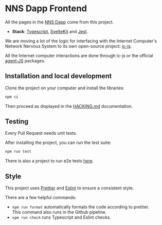 # NNS Dapp Frontend

All the pages in the [NNS Dapp](https://nns.internetcomputer.org/) come from this project.

- **Stack**: [Typescript](https://www.typescriptlang.org/), [SvelteKit](https://kit.svelte.dev/) and [Jest](https://jestjs.io/).

We are moving a lot of the logic for interfacing with the Internet Computer's Network Nervous System to its own open-source project: [ic-js](https://github.com/dfinity/ic-js).

All the Internet computer interactions are done through ic-js or the official [agent-JS](https://github.com/dfinity/agent-js) packages.

## Installation and local development

Clone the project on your computer and install the libraries:

```bash
npm ci
```

Then proceed as displayed in the [HACKING.md](/HACKING.md) documentation.

## Testing

Every Pull Request needs unit tests.

After installing the project, you can run the test suite:

```bash
npm run test
```

There is also a project to run e2e tests [here](src/tests/e2e/README.md).

## Style

This project uses [Prettier](https://prettier.io/) and [Eslint](https://eslint.org/) to ensure a consistent style.

There are a few helpful commands:

- `npm run format` automatically formats the code according to prettier. This command also runs in the Github pipeline.
- `npm run check` runs Typescript and Eslint checks.

